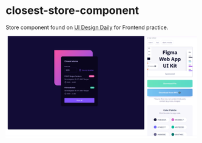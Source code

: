 # closest-store-component

Store component found on [UI Design Daily](https://uidesigndaily.com/posts/figma-stores-list-card-dark-mode-day-1563) for Frontend practice.

![](design.PNG)
